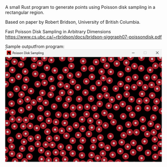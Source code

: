 A small Rust program to generate points using Poisson disk sampling in a rectangular region.

Based on paper by Robert Bridson, University of British Columbia.

Fast Poisson Disk Sampling in Arbitrary Dimensions
https://www.cs.ubc.ca/~rbridson/docs/bridson-siggraph07-poissondisk.pdf

Sample outputfrom program:
![Poisson Disk Sampling](docs/img/1-poisson-disk-sampling-macroquad-rust.png)